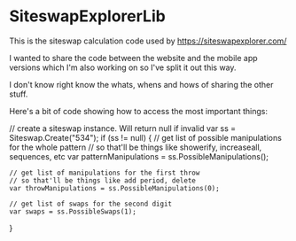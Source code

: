 # SiteswapExplorerLib

This is the siteswap calculation code used by https://siteswapexplorer.com/

I wanted to share the code between the website and the mobile app versions which I'm also working on so I've split it out this way. 

I don't know right know the whats, whens and hows of sharing the other stuff.

Here's a bit of code showing how to access the most important things:

// create a siteswap instance. Will return null if invalid
var ss = Siteswap.Create("534");
if (ss != null)
{
    // get list of possible manipulations for the whole pattern
    // so that'll be things like showerify, increaseall, sequences, etc
    var patternManipulations = ss.PossibleManipulations();

    // get list of manipulations for the first throw
    // so that'll be things like add period, delete
    var throwManipulations = ss.PossibleManipulations(0);

    // get list of swaps for the second digit
    var swaps = ss.PossibleSwaps(1);

}
